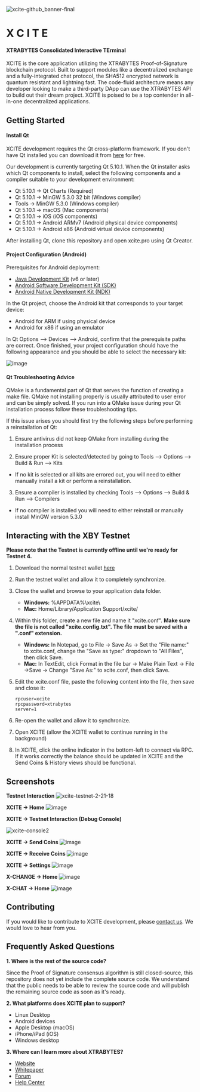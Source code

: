 ![xcite-github_banner-final](https://user-images.githubusercontent.com/17502298/35755546-b0b13276-0835-11e8-85bd-4f46b34afee3.png)

#                X C I T E
####  XTRABYTES Consolidated Interactive TErminal

XCITE is the core application utilizing the XTRABYTES Proof-of-Signature blockchain protocol. Built to support modules like a decentralized exchange and a fully-integrated chat protocol, the SHA512 encrypted network is quantum resistant and lightning fast. The code-fluid architecture means any developer looking to make a third-party DApp can use the XTRABYTES API to build out their dream project. XCITE is poised to be a top contender in all-in-one decentralized applications.

## Getting Started

#### Install Qt

XCITE development requires the Qt cross-platform framework. If you don't have Qt installed you can download it from [here](https://www.qt.io/download-qt-installer) for free.

Our development is currently targeting Qt 5.10.1. When the Qt installer asks which Qt components to install, select the following components and a compiler suitable to your development environment:

- Qt 5.10.1 -> Qt Charts (Required)
- Qt 5.10.1 -> MinGW 5.3.0 32 bit  (Windows compiler)
- Tools -> MinGW 5.3.0 (Windows compiler)
- Qt 5.10.1 -> macOS (Mac components)
- Qt 5.10.1 -> iOS (iOS components)
- Qt 5.10.1 -> Android ARMv7 (Android physical device components)
- Qt 5.10.1 -> Android x86 (Android virtual device components)

After installing Qt, clone this repository and open xcite.pro using Qt Creator.

#### Project Configuration (Android)

Prerequisites for Android deployment:

- [Java Development Kit](http://www.oracle.com/technetwork/java/javase/downloads/index.html) (v6 or later) 
- [Android Software Development Kit (SDK)](http://developer.android.com/sdk/index.html)
- [Android Native Development Kit (NDK)](https://developer.android.com/ndk/downloads/)

In the Qt project, choose the Android kit that corresponds to your target device: 

- Android for ARM if using physical device
- Android for x86 if using an emulator

In Qt Options --> Devices --> Android, confirm that the prerequisite paths are correct. Once finished, your project configuration should have the following appearance and you should be able to select the necessary kit:

![image](https://i.imgur.com/zs1UU3G.png)

#### Qt Troubleshooting Advice

QMake is a fundamental part of Qt that serves the function of creating a make file. QMake not installing properly is usually attributed to user error and can be simply solved. If you run into a QMake issue during your Qt installation process follow these troubleshooting tips.

If this issue arises you should first try the following steps before performing a reinstallation of Qt:

1. Ensure antivirus did not keep QMake from installing during the installation process

2. Ensure proper Kit is selected/detected by going to Tools --> Options --> Build & Run --> Kits

- If no kit is selected or all kits are errored out, you will need to either manually install a kit or perform  a
        reinstallation.

3. Ensure a compiler is installed by checking Tools --> Options --> Build & Run --> Compilers

- If no compiler is installed you will need to either reinstall or manually install MinGW version 5.3.0

## Interacting with the XBY Testnet

**Please note that the Testnet is currently offline until we're ready for Testnet 4.**

1. Download the normal testnet wallet [here](https://testnet.xtrabytes.global/)
2. Run the testnet wallet and allow it to completely synchronize.
3. Close the wallet and browse to your application data folder.
     - **Windows:** %APPDATA%\xcite\
     - **Mac:** Home/Library/Application Support/xcite/
4. Within this folder, create a new file and name it "xcite.conf". **Make sure the file is not called "xcite.config.txt". The file must be saved with a ".conf" extension.**
     - **Windows:** In Notepad, go to File -> Save As ->  Set the "File name:" to xcite.conf, change the "Save as type:" dropdown to "All Files", then click Save.
     - **Mac:** In TextEdit, click Format in the file bar -> Make Plain Text -> File ->Save -> Change "Save As:" to xcite.conf, then click Save.
4. Edit the xcite.conf file, paste the following content into the file, then save and close it:

     ```
     rpcuser=xcite
     rpcpassword=xtrabytes
     server=1
     ```

5. Re-open the wallet and allow it to synchronize.
6. Open XCITE (allow the XCITE wallet to continue running in the background)
7. In XCITE, click the online indicator in the bottom-left to connect via RPC. If it works correctly the balance should be updated in XCITE and the Send Coins & History views should be functional.

## Screenshots

**Testnet Interaction**
![xcite-testnet-2-21-18](https://user-images.githubusercontent.com/17502298/36481552-2c7ba1a0-16de-11e8-8848-102cfa4653e7.gif)

**XCITE -> Home**
![image](https://user-images.githubusercontent.com/17502298/37713999-d1f137f0-2cee-11e8-8f1f-bf0e3cb5aad8.png)

**XCITE -> Testnet Interaction (Debug Console)**

![xcite-console2](https://user-images.githubusercontent.com/17502298/37714402-d33c441e-2cef-11e8-9bdd-e9d3715598a2.gif)

**XCITE -> Send Coins**
![image](https://user-images.githubusercontent.com/17502298/37714509-1361b272-2cf0-11e8-9619-ae1ec3d6d63b.png)

**XCITE -> Receive Coins**
![image](https://user-images.githubusercontent.com/17502298/37714529-1fa6bb22-2cf0-11e8-83e8-f20cfb97b0dc.png)

**XCITE -> Settings**
![image](https://user-images.githubusercontent.com/17502298/37714557-31b12db6-2cf0-11e8-8b71-8b799a4e7696.png)

**X-CHANGE -> Home**
![image](https://user-images.githubusercontent.com/17502298/37714617-5d365e34-2cf0-11e8-8e6a-ee18e4ccba8a.png)

**X-CHAT -> Home**
![image](https://user-images.githubusercontent.com/17502298/37714647-717e8e5c-2cf0-11e8-972b-51825bdccde1.png)

## Contributing

If you would like to contribute to XCITE development, please [contact us](mailto:development@xtrabytes.global). We would love to hear from you.

## Frequently Asked Questions

**1. Where is the rest of the source code?**

   Since the Proof of Signature consensus algorithm is still closed-source, this repository does not yet include the complete source code. We understand that the public needs to be able to review the source code and will publish the remaining source code as soon as it's ready.

**2. What platforms does XCITE plan to support?**
   - Linux Desktop
   - Android devices
   - Apple Desktop (macOS)
   - iPhone/iPad (iOS)
   - Windows desktop

**3. Where can I learn more about XTRABYTES?**
   - [Website](https://xtrabytes.global/)
   - [Whitepaper](https://xtrabytes.global/whitepaper.pdf)
   - [Forum](https://community.xtrabytes.global)
   - [Help Center](http://support.xtrabytes.global)
